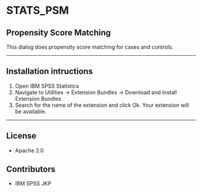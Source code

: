 # STATS_PSM
## Propensity Score Matching
This dialog does propensity score matching for cases and controls.

---
Installation intructions
----
1. Open IBM SPSS Statistics
2. Navigate to Utilities → Extension Bundles → Download and Install Extension Bundles
3. Search for the name of the extension and click Ok. Your extension will be available.

---
License
----

- Apache 2.0
                              
Contributors
----

  - IBM SPSS JKP
